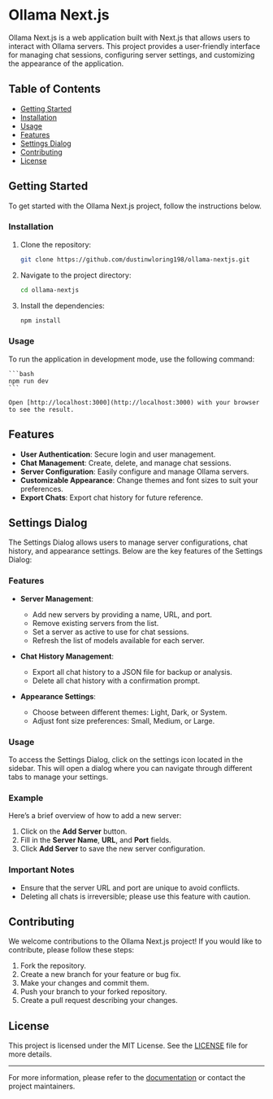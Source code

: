 # Ollama Next.js

Ollama Next.js is a web application built with Next.js that allows users to interact with Ollama servers. This project provides a user-friendly interface for managing chat sessions, configuring server settings, and customizing the appearance of the application.

## Table of Contents

- [Getting Started](#getting-started)
- [Installation](#installation)
- [Usage](#usage)
- [Features](#features)
- [Settings Dialog](#settings-dialog)
- [Contributing](#contributing)
- [License](#license)

## Getting Started

To get started with the Ollama Next.js project, follow the instructions below.

### Installation

1. Clone the repository:

   ```bash
   git clone https://github.com/dustinwloring198/ollama-nextjs.git
   ```

2. Navigate to the project directory:

   ```bash
   cd ollama-nextjs
   ```

3. Install the dependencies:

   ```bash
   npm install
   ```

### Usage

To run the application in development mode, use the following command:

    ```bash
    npm run dev
    ```

    Open [http://localhost:3000](http://localhost:3000) with your browser to see the result.


## Features

- **User Authentication**: Secure login and user management.
- **Chat Management**: Create, delete, and manage chat sessions.
- **Server Configuration**: Easily configure and manage Ollama servers.
- **Customizable Appearance**: Change themes and font sizes to suit your preferences.
- **Export Chats**: Export chat history for future reference.

## Settings Dialog

The Settings Dialog allows users to manage server configurations, chat history, and appearance settings. Below are the key features of the Settings Dialog:

### Features

- **Server Management**: 
  - Add new servers by providing a name, URL, and port.
  - Remove existing servers from the list.
  - Set a server as active to use for chat sessions.
  - Refresh the list of models available for each server.

- **Chat History Management**:
  - Export all chat history to a JSON file for backup or analysis.
  - Delete all chat history with a confirmation prompt.

- **Appearance Settings**:
  - Choose between different themes: Light, Dark, or System.
  - Adjust font size preferences: Small, Medium, or Large.

### Usage

To access the Settings Dialog, click on the settings icon located in the sidebar. This will open a dialog where you can navigate through different tabs to manage your settings.

### Example

Here’s a brief overview of how to add a new server:

1. Click on the **Add Server** button.
2. Fill in the **Server Name**, **URL**, and **Port** fields.
3. Click **Add Server** to save the new server configuration.

### Important Notes

- Ensure that the server URL and port are unique to avoid conflicts.
- Deleting all chats is irreversible; please use this feature with caution.

## Contributing

We welcome contributions to the Ollama Next.js project! If you would like to contribute, please follow these steps:

1. Fork the repository.
2. Create a new branch for your feature or bug fix.
3. Make your changes and commit them.
4. Push your branch to your forked repository.
5. Create a pull request describing your changes.

## License

This project is licensed under the MIT License. See the [LICENSE](LICENSE) file for more details.

---

For more information, please refer to the [documentation](https://github.com/dustinwloring198/ollama-nextjs) or contact the project maintainers.
